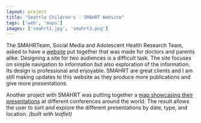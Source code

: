 ```yaml
---
layout: project
title: "Seattle Children's - SMAHRT Website"
tags: ['web', 'maps']
images: ['smahrt1.jpg', 'smahrt3.png']
---
```


The SMAHRTeam, Social Media and Adolescent Health Research Team, asked to have a [website](http://www.smahrtresearch.com/) put together that was made for doctors and parents alike. Designing a site for two audiences is a difficult task. The site focuses on simple navigation to information but also exploration of the information. Its design is professional and enjoyable. SMAHRT are great clients and I am still making updates to this website as they produce more publications and give more presentations.

Another project with SMAHRT was putting together a [map showcasing their presentations](http://smahrtresearch.com/map/) at different conferences around the world. The result allows the user to sort and explore the different presentations by date, type, and location. *(built with leaflet)*